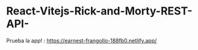 # React-Vitejs-Rick-and-Morty-REST-API-

Prueba la app! : https://earnest-frangollo-188fb0.netlify.app/
